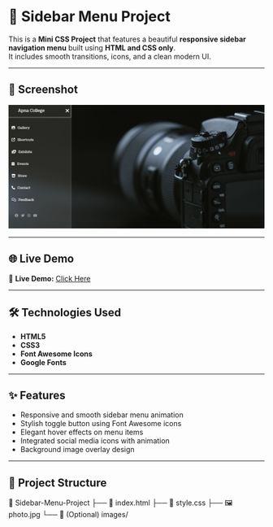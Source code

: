 # 🧭 Sidebar Menu Project

This is a **Mini CSS Project** that features a beautiful **responsive sidebar navigation menu** built using **HTML and CSS only**.  
It includes smooth transitions, icons, and a clean modern UI.

---

## 📸 Screenshot

![App Screenshot](sc.png)

---

## 🌐 Live Demo

🔗 **Live Demo:** [Click Here](https://ranjan-kumar07.github.io/Responsive-sidebar/)



---

## 🛠️ Technologies Used

- **HTML5**  
- **CSS3**
- **Font Awesome Icons**
- **Google Fonts**

---

## ✨ Features

- Responsive and smooth sidebar menu animation  
- Stylish toggle button using Font Awesome icons  
- Elegant hover effects on menu items  
- Integrated social media icons with animation  
- Background image overlay design  

---

## 📂 Project Structure
📁 Sidebar-Menu-Project
├── 📄 index.html
├── 🎨 style.css
├── 🖼️ photo.jpg
└── 📁 (Optional) images/
